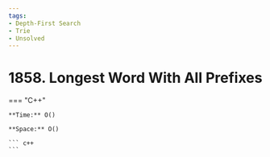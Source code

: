 ```yaml
---
tags:
- Depth-First Search
- Trie
- Unsolved
---
```



# 1858. Longest Word With All Prefixes

=== "C++"

    **Time:** O()

    **Space:** O()

    ``` c++
    ```